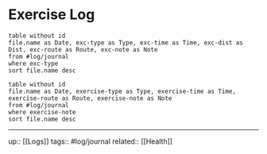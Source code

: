 # Exercise Log


```dataview
table without id
file.name as Date, exc-type as Type, exc-time as Time, exc-dist as Dist, exc-route as Route, exc-note as Note
from #log/journal 
where exc-type
sort file.name desc
```




```dataview
table without id
file.name as Date, exercise-type as Type, exercise-time as Time, exercise-route as Route, exercise-note as Note
from #log/journal 
where exercise-note
sort file.name desc
```

---

up:: [[Logs]]
tags:: #log/journal 
related:: [[Health]]





